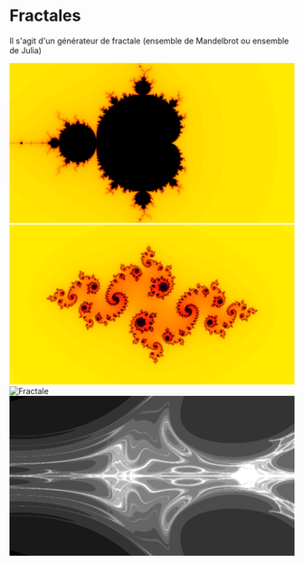 # Fractales
Il s'agit d'un générateur de fractale (ensemble de Mandelbrot ou ensemble de Julia)

![Mandelbrot](Resultats/Fractale-3887-221111112000110.png)
![Fractale](Resultats/Fractale-26-221111112000110.png)
![Fractale](Resultats/Fractale-8820-221111112000110.png)
![Fractale](Resultats/Fractale-1547-2611131121110.png)
